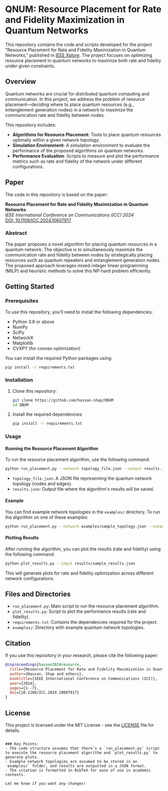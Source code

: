 # QNUM: Resource Placement for Rate and Fidelity Maximization in Quantum Networks

This repository contains the code and scripts developed for the project "Resource Placement for Rate and Fidelity Maximization in Quantum Networks," published in [IEEE Xplore](https://ieeexplore.ieee.org/stamp/stamp.jsp?arnumber=10607917). The project focuses on optimizing resource placement in quantum networks to maximize both rate and fidelity under given constraints.

## Overview

Quantum networks are crucial for distributed quantum computing and communication. In this project, we address the problem of resource placement—deciding where to place quantum resources (e.g., entanglement generation nodes) in a network to maximize the communication rate and fidelity between nodes.

This repository includes:

- **Algorithms for Resource Placement**: Tools to place quantum resources optimally within a given network topology.
- **Simulation Environment**: A simulation environment to evaluate the performance of the proposed algorithms on quantum networks.
- **Performance Evaluation**: Scripts to measure and plot the performance metrics such as rate and fidelity of the network under different configurations.

## Paper

The code in this repository is based on the paper:

**Resource Placement for Rate and Fidelity Maximization in Quantum Networks**  
*IEEE International Conference on Communications (ICC) 2024*  
[DOI: 10.1109/ICC.2024.10607917](https://ieeexplore.ieee.org/stamp/stamp.jsp?arnumber=10607917)

### Abstract

The paper proposes a novel algorithm for placing quantum resources in a quantum network. The objective is to simultaneously maximize the communication rate and fidelity between nodes by strategically placing resources such as quantum repeaters and entanglement generation nodes. The proposed approach leverages mixed-integer linear programming (MILP) and heuristic methods to solve this NP-hard problem efficiently.

## Getting Started

### Prerequisites

To use this repository, you'll need to install the following dependencies:

- Python 3.8 or above
- NumPy
- SciPy
- NetworkX
- Matplotlib
- CVXPY (for convex optimization)

You can install the required Python packages using:

```bash
pip install -r requirements.txt
```

### Installation

1. Clone this repository:

   ```bash
   git clone https://github.com/hassan-shap/QNUM
   cd QNUM
   ```

2. Install the required dependencies:

   ```bash
   pip install -r requirements.txt
   ```

### Usage

#### Running the Resource Placement Algorithm

To run the resource placement algorithm, use the following command:

```bash
python run_placement.py --network topology_file.json --output results.json
```

- `topology_file.json`: A JSON file representing the quantum network topology (nodes and edges).
- `results.json`: Output file where the algorithm's results will be saved.

#### Example

You can find example network topologies in the `examples/` directory. To run the algorithm on one of these examples:

```bash
python run_placement.py --network examples/sample_topology.json --output results/sample_results.json
```

#### Plotting Results

After running the algorithm, you can plot the results (rate and fidelity) using the following command:

```bash
python plot_results.py --input results/sample_results.json
```

This will generate plots for rate and fidelity optimization across different network configurations.

## Files and Directories

- `run_placement.py`: Main script to run the resource placement algorithm.
- `plot_results.py`: Script to plot the performance results (rate and fidelity).
- `requirements.txt`: Contains the dependencies required for the project.
- `examples/`: Directory with example quantum network topologies.

## Citation

If you use this repository in your research, please cite the following paper:

```bibtex
@inproceedings{hassan2024resource,
  title={Resource Placement for Rate and Fidelity Maximization in Quantum Networks},
  author={Hassan, Shap and others},
  booktitle={IEEE International Conference on Communications (ICC)},
  year={2024},
  pages={1--7},
  doi={10.1109/ICC.2024.10607917}
}
```

## License

This project is licensed under the MIT License - see the [LICENSE](LICENSE) file for details.
```

### Key Points:
- The code structure assumes that there’s a `run_placement.py` script to execute the resource placement algorithm and `plot_results.py` to generate plots.
- Example network topologies are assumed to be stored in an `examples/` folder, and results are outputted in a JSON format.
- The citation is formatted in BibTeX for ease of use in academic contexts.

Let me know if you want any changes!
